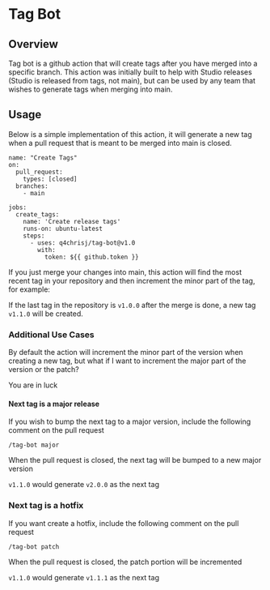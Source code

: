 # Tag Bot

## Overview

Tag bot is a github action that will create tags after you have merged into a specific branch. This action was initially built to help with Studio releases (Studio is released from tags, not main), but can be used by any team that wishes to generate tags when merging into main.

## Usage

Below is a simple implementation of this action, it will generate a new tag when a pull request that is meant to be merged into main is closed.

```
name: "Create Tags"
on:
  pull_request:
    types: [closed]
  branches:
    - main

jobs:
  create_tags:
    name: 'Create release tags'
    runs-on: ubuntu-latest
    steps:
      - uses: q4chrisj/tag-bot@v1.0
        with:
          token: ${{ github.token }}
```

If you just merge your changes into main, this action will find the most recent tag in your repository and then increment the minor part of the tag, for example:

If the last tag in the repository is `v1.0.0` after the merge is done, a new tag `v1.1.0` will be created.

### Additional Use Cases

By default the action will increment the minor part of the version when creating a new tag, but what if I want to increment the major part of the version or the patch?

You are in luck

#### Next tag is a major release

If you wish to bump the next tag to a major version, include the following comment on the pull request

`/tag-bot major`

When the pull request is closed, the next tag will be bumped to a new major version

`v1.1.0` would generate `v2.0.0` as the next tag

### Next tag is a hotfix

If you want create a hotfix, include the following comment on the pull request

`/tag-bot patch`

When the pull request is closed, the patch portion will be incremented

`v1.1.0` would generate `v1.1.1` as the next tag

